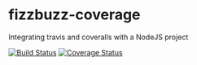 # fizzbuzz-coverage
Integrating travis and coveralls with a NodeJS project

[![Build Status](https://travis-ci.org/Ejiro-Edwin/fizzbuzz-coverage.svg?branch=master)](https://travis-ci.org/Ejiro-Edwin/fizzbuzz-coverage)
[![Coverage Status](https://coveralls.io/repos/Ejiro-Edwin/fizzbuzz-coverage/badge.svg)](https://coveralls.io/r/Ejiro-Edwin/fizzbuzz-coverage)
